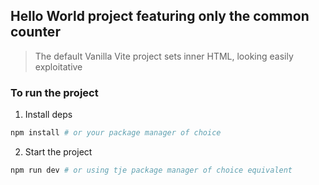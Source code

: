 ## Hello World project featuring only the common counter

> The default Vanilla Vite project sets inner HTML, looking easily exploitative

### To run the project

1. Install deps
```bash
npm install # or your package manager of choice
```
2. Start the project
```bash
npm run dev # or using tje package manager of choice equivalent
```
